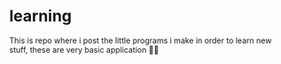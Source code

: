 # learning
This is repo where i post the little programs i make in order to learn new stuff, these are very basic application 👨‍💻
